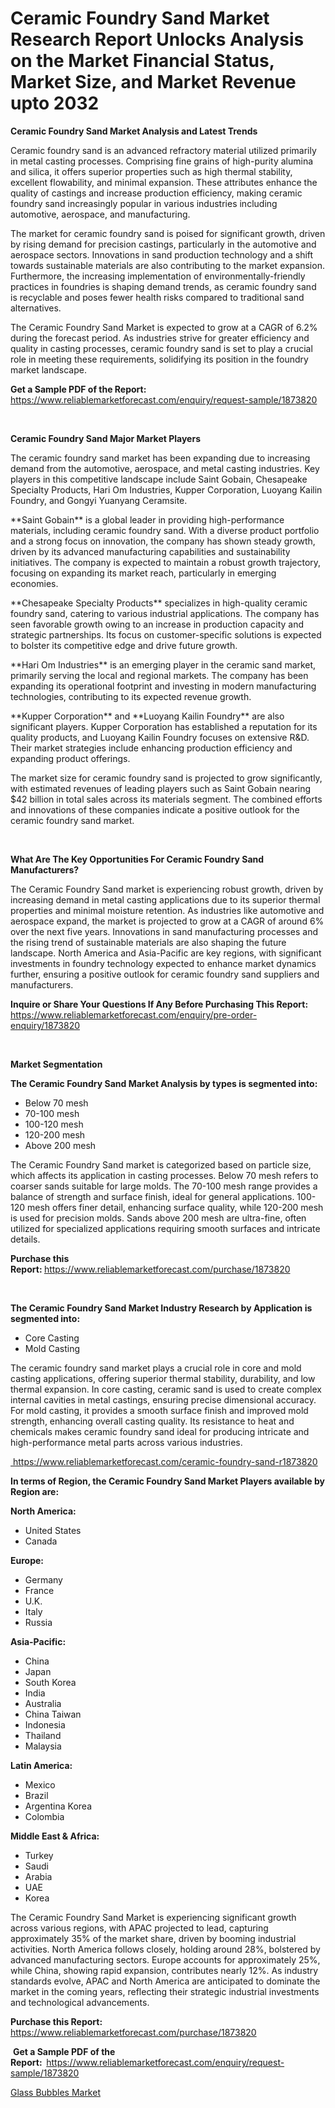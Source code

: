 <p><h1>Ceramic Foundry Sand Market Research Report Unlocks Analysis on the Market Financial Status, Market Size, and Market Revenue upto 2032</h1></p><p><strong>Ceramic Foundry Sand Market Analysis and Latest Trends</strong></p>
<p><p>Ceramic foundry sand is an advanced refractory material utilized primarily in metal casting processes. Comprising fine grains of high-purity alumina and silica, it offers superior properties such as high thermal stability, excellent flowability, and minimal expansion. These attributes enhance the quality of castings and increase production efficiency, making ceramic foundry sand increasingly popular in various industries including automotive, aerospace, and manufacturing.</p><p>The market for ceramic foundry sand is poised for significant growth, driven by rising demand for precision castings, particularly in the automotive and aerospace sectors. Innovations in sand production technology and a shift towards sustainable materials are also contributing to the market expansion. Furthermore, the increasing implementation of environmentally-friendly practices in foundries is shaping demand trends, as ceramic foundry sand is recyclable and poses fewer health risks compared to traditional sand alternatives.</p><p>The Ceramic Foundry Sand Market is expected to grow at a CAGR of 6.2% during the forecast period. As industries strive for greater efficiency and quality in casting processes, ceramic foundry sand is set to play a crucial role in meeting these requirements, solidifying its position in the foundry market landscape.</p></p>
<p><strong>Get a Sample PDF of the Report:&nbsp;</strong> <a href="https://www.reliablemarketforecast.com/enquiry/request-sample/1873820?utm_campaign=2723&utm_medium=2&utm_source=Github&utm_content=ia&utm_term=31032025&utm_id=ceramic-foundry-sand">https://www.reliablemarketforecast.com/enquiry/request-sample/1873820</a></p>
<p>&nbsp;</p>
<p><strong>Ceramic Foundry Sand Major Market Players</strong></p>
<p><p>The ceramic foundry sand market has been expanding due to increasing demand from the automotive, aerospace, and metal casting industries. Key players in this competitive landscape include Saint Gobain, Chesapeake Specialty Products, Hari Om Industries, Kupper Corporation, Luoyang Kailin Foundry, and Gongyi Yuanyang Ceramsite.</p><p>**Saint Gobain** is a global leader in providing high-performance materials, including ceramic foundry sand. With a diverse product portfolio and a strong focus on innovation, the company has shown steady growth, driven by its advanced manufacturing capabilities and sustainability initiatives. The company is expected to maintain a robust growth trajectory, focusing on expanding its market reach, particularly in emerging economies.</p><p>**Chesapeake Specialty Products** specializes in high-quality ceramic foundry sand, catering to various industrial applications. The company has seen favorable growth owing to an increase in production capacity and strategic partnerships. Its focus on customer-specific solutions is expected to bolster its competitive edge and drive future growth.</p><p>**Hari Om Industries** is an emerging player in the ceramic sand market, primarily serving the local and regional markets. The company has been expanding its operational footprint and investing in modern manufacturing technologies, contributing to its expected revenue growth.</p><p>**Kupper Corporation** and **Luoyang Kailin Foundry** are also significant players. Kupper Corporation has established a reputation for its quality products, and Luoyang Kailin Foundry focuses on extensive R&D. Their market strategies include enhancing production efficiency and expanding product offerings.</p><p>The market size for ceramic foundry sand is projected to grow significantly, with estimated revenues of leading players such as Saint Gobain nearing $42 billion in total sales across its materials segment. The combined efforts and innovations of these companies indicate a positive outlook for the ceramic foundry sand market.</p></p>
<p>&nbsp;</p>
<p><strong>What Are The Key Opportunities For Ceramic Foundry Sand Manufacturers?</strong></p>
<p><p>The Ceramic Foundry Sand market is experiencing robust growth, driven by increasing demand in metal casting applications due to its superior thermal properties and minimal moisture retention. As industries like automotive and aerospace expand, the market is projected to grow at a CAGR of around 6% over the next five years. Innovations in sand manufacturing processes and the rising trend of sustainable materials are also shaping the future landscape. North America and Asia-Pacific are key regions, with significant investments in foundry technology expected to enhance market dynamics further, ensuring a positive outlook for ceramic foundry sand suppliers and manufacturers.</p></p>
<p><strong>Inquire or Share Your Questions If Any Before Purchasing This Report:</strong> <a href="https://www.reliablemarketforecast.com/enquiry/pre-order-enquiry/1873820?utm_campaign=2723&utm_medium=2&utm_source=Github&utm_content=ia&utm_term=31032025&utm_id=ceramic-foundry-sand">https://www.reliablemarketforecast.com/enquiry/pre-order-enquiry/1873820</a></p>
<p>&nbsp;</p>
<p><strong>Market Segmentation</strong></p>
<p><strong>The Ceramic Foundry Sand Market Analysis by types is segmented into:</strong></p>
<p><ul><li>Below 70 mesh</li><li>70-100 mesh</li><li>100-120 mesh</li><li>120-200 mesh</li><li>Above 200 mesh</li></ul></p>
<p><p>The Ceramic Foundry Sand market is categorized based on particle size, which affects its application in casting processes. Below 70 mesh refers to coarser sands suitable for large molds. The 70-100 mesh range provides a balance of strength and surface finish, ideal for general applications. 100-120 mesh offers finer detail, enhancing surface quality, while 120-200 mesh is used for precision molds. Sands above 200 mesh are ultra-fine, often utilized for specialized applications requiring smooth surfaces and intricate details.</p></p>
<p><strong>Purchase this Report:&nbsp;</strong><a href="https://www.reliablemarketforecast.com/purchase/1873820?utm_campaign=2723&utm_medium=2&utm_source=Github&utm_content=ia&utm_term=31032025&utm_id=ceramic-foundry-sand">https://www.reliablemarketforecast.com/purchase/1873820</a></p>
<p>&nbsp;</p>
<p><strong>The Ceramic Foundry Sand Market Industry Research by Application is segmented into:</strong></p>
<p><ul><li>Core Casting</li><li>Mold Casting</li></ul></p>
<p><p>The ceramic foundry sand market plays a crucial role in core and mold casting applications, offering superior thermal stability, durability, and low thermal expansion. In core casting, ceramic sand is used to create complex internal cavities in metal castings, ensuring precise dimensional accuracy. For mold casting, it provides a smooth surface finish and improved mold strength, enhancing overall casting quality. Its resistance to heat and chemicals makes ceramic foundry sand ideal for producing intricate and high-performance metal parts across various industries.</p></p>
<p><a href="https://www.reliablemarketforecast.com/ceramic-foundry-sand-r1873820?utm_campaign=2723&utm_medium=2&utm_source=Github&utm_content=ia&utm_term=31032025&utm_id=ceramic-foundry-sand">&nbsp;https://www.reliablemarketforecast.com/ceramic-foundry-sand-r1873820</a></p>
<p><strong>In terms of Region, the Ceramic Foundry Sand Market Players available by Region are:</strong></p>
<p>
    <p> <strong> North America: </strong>
        <ul>
            <li>United States</li>
            <li>Canada</li>
        </ul>
        </p> 
    <p> <strong> Europe: </strong>
        <ul>
            <li>Germany</li>
            <li>France</li>
            <li>U.K.</li>
            <li>Italy</li>
            <li>Russia</li>
        </ul>
        </p> 
    <p> <strong> Asia-Pacific: </strong>
        <ul>
            <li>China</li>
            <li>Japan</li>
            <li>South Korea</li>
            <li>India</li>
            <li>Australia</li>
            <li>China Taiwan</li>
            <li>Indonesia</li>
            <li>Thailand</li>
            <li>Malaysia</li>
        </ul>
        </p> 
    <p> <strong> Latin America: </strong>
        <ul>
            <li>Mexico</li>
            <li>Brazil</li>
            <li>Argentina Korea</li>
            <li>Colombia</li>
        </ul>
        </p> 
    <p> <strong> Middle East & Africa: </strong>
        <ul>
            <li>Turkey</li>
            <li>Saudi</li>
            <li>Arabia</li>
            <li>UAE</li>
            <li>Korea</li>
        </ul>
    </p>
    </p>
<p><p>The Ceramic Foundry Sand Market is experiencing significant growth across various regions, with APAC projected to lead, capturing approximately 35% of the market share, driven by booming industrial activities. North America follows closely, holding around 28%, bolstered by advanced manufacturing sectors. Europe accounts for approximately 25%, while China, showing rapid expansion, contributes nearly 12%. As industry standards evolve, APAC and North America are anticipated to dominate the market in the coming years, reflecting their strategic industrial investments and technological advancements.</p></p>
<p><strong>Purchase this Report: </strong><a href="https://www.reliablemarketforecast.com/purchase/1873820?utm_campaign=2723&utm_medium=2&utm_source=Github&utm_content=ia&utm_term=31032025&utm_id=ceramic-foundry-sand">https://www.reliablemarketforecast.com/purchase/1873820</a></p>
<p>&nbsp;<strong>Get a Sample PDF of the Report:&nbsp;&nbsp;</strong><a href="https://www.reliablemarketforecast.com/enquiry/request-sample/1873820?utm_campaign=2723&utm_medium=2&utm_source=Github&utm_content=ia&utm_term=31032025&utm_id=ceramic-foundry-sand">https://www.reliablemarketforecast.com/enquiry/request-sample/1873820</a></p>
<p><strong></strong></p>
<p><p><a href="https://github.com/danikabiele541/Market-Research-Report-List-1/blob/main/glass-bubbles-market.md?utm_campaign=2723&utm_medium=2&utm_source=Github&utm_content=ia&utm_term=31032025&utm_id=ceramic-foundry-sand">Glass Bubbles Market</a></p></p>